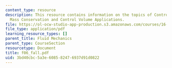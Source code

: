 ```yaml
---
content_type: resource
description: This resource contains information on the topics of Control Volumes ,
  Mass Conservation and Control Volume Applications.
file: https://ol-ocw-studio-app-production.s3.amazonaws.com/courses/16-01-unified-engineering-i-ii-iii-iv-fall-2005-spring-2006/3bd40cbc5a3e608582476937d91d0822_f06_fall.pdf
file_type: application/pdf
learning_resource_types: []
parent_title: Fluid Mechanics
parent_type: CourseSection
resourcetype: Document
title: f06_fall.pdf
uid: 3bd40cbc-5a3e-6085-8247-6937d91d0822
---
```

